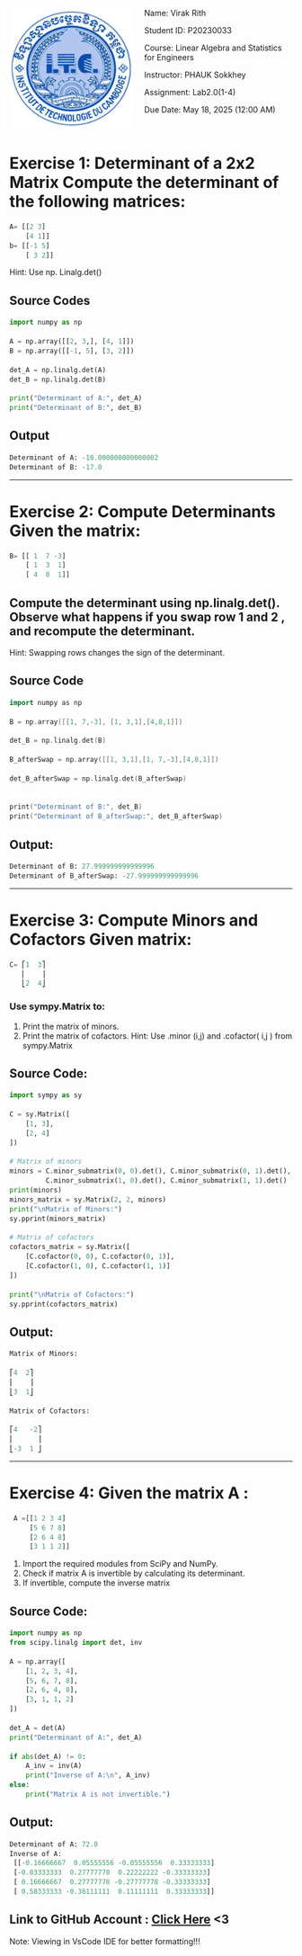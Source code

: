 <p>
  <img src="ITC.gif" alt="Alt text" style="float: left; width: 220px; margin-right: 20px;">
Name: Virak Rith

Student ID: P20230033

Course: Linear Algebra and Statistics for Engineers

Instructor: PHAUK Sokkhey

Assignment: Lab2.0(1-4)

Due Date: May 18, 2025 (12:00 AM)

</p>
<br/>

# Exercise 1: Determinant of a 2x2 Matrix Compute the determinant of the following matrices:

```python
A= [[2 3]
    [4 1]]
b= [[-1 5]
    [ 3 2]]
```

Hint: Use np. Linalg.det()

## Source Codes

```py
import numpy as np

A = np.array([[2, 3,], [4, 1]])
B = np.array([[-1, 5], [3, 2]])

det_A = np.linalg.det(A)
det_B = np.linalg.det(B)

print("Determinant of A:", det_A)
print("Determinant of B:", det_B)
```

## Output

```py
Determinant of A: -10.000000000000002
Determinant of B: -17.0
```

---

# Exercise 2: Compute Determinants Given the matrix:

```py
B= [[ 1  7 -3]
    [ 1  3  1]
    [ 4  8  1]]
```

## Compute the determinant using np.linalg.det(). Observe what happens if you swap row 1 and 2 , and recompute the determinant.

Hint: Swapping rows changes the sign of the determinant.

## Source Code

```C++
import numpy as np

B = np.array([[1, 7,-3], [1, 3,1],[4,8,1]])

det_B = np.linalg.det(B)

B_afterSwap = np.array([[1, 3,1],[1, 7,-3],[4,8,1]])

det_B_afterSwap = np.linalg.det(B_afterSwap)


print("Determinant of B:", det_B)
print("Determinant of B_afterSwap:", det_B_afterSwap)
```

## Output:

```py
Determinant of B: 27.999999999999996
Determinant of B_afterSwap: -27.999999999999996
```

---

# Exercise 3: Compute Minors and Cofactors Given matrix:

```py
C= ⎡1  3⎤
   ⎢    ⎥
   ⎣2  4⎦
```

### Use sympy.Matrix to:

1. Print the matrix of minors.
2. Print the matrix of cofactors.
   Hint: Use .minor (i,j) and .cofactor( i,j ) from sympy.Matrix

## Source Code:

```python
import sympy as sy

C = sy.Matrix([
    [1, 3],
    [2, 4]
])

# Matrix of minors
minors = C.minor_submatrix(0, 0).det(), C.minor_submatrix(0, 1).det(), \
         C.minor_submatrix(1, 0).det(), C.minor_submatrix(1, 1).det()
print(minors)
minors_matrix = sy.Matrix(2, 2, minors)
print("\nMatrix of Minors:")
sy.pprint(minors_matrix)

# Matrix of cofactors
cofactors_matrix = sy.Matrix([
    [C.cofactor(0, 0), C.cofactor(0, 1)],
    [C.cofactor(1, 0), C.cofactor(1, 1)]
])

print("\nMatrix of Cofactors:")
sy.pprint(cofactors_matrix)
```

## Output:

```py
Matrix of Minors:

⎡4  2⎤
⎢    ⎥
⎣3  1⎦

Matrix of Cofactors:

⎡4   -2⎤
⎢      ⎥
⎣-3  1 ⎦
```

---

# Exercise 4: Given the matrix A :

```py
 A =[[1 2 3 4]
     [5 6 7 8]
     [2 6 4 8]
     [3 1 1 2]]
```

1. Import the required modules from SciPy and NumPy.
2. Check if matrix A is invertible by calculating its determinant.
3. If invertible, compute the inverse matrix

## Source Code:

```py
import numpy as np
from scipy.linalg import det, inv

A = np.array([
    [1, 2, 3, 4],
    [5, 6, 7, 8],
    [2, 6, 4, 8],
    [3, 1, 1, 2]
])

det_A = det(A)
print("Determinant of A:", det_A)

if abs(det_A) != 0:
    A_inv = inv(A)
    print("Inverse of A:\n", A_inv)
else:
    print("Matrix A is not invertible.")
```

## Output:

```py
Determinant of A: 72.0
Inverse of A:
 [[-0.16666667  0.05555556 -0.05555556  0.33333333]
 [-0.83333333  0.27777778  0.22222222 -0.33333333]
 [ 0.16666667  0.27777778 -0.27777778 -0.33333333]
 [ 0.58333333 -0.36111111  0.11111111  0.33333333]]
```

## Link to GitHub Account : [Click Here](https://github.com/Poppykhim/LineaAlgebra_LAB.git) <3

Note: Viewing in VsCode IDE for better formatting!!!
